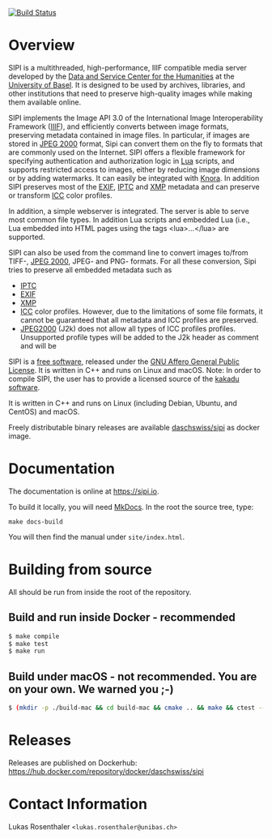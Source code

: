 [![Build Status](https://github.com/dasch-swiss/sipi/workflows/CI/badge.svg?branch=main)](https://github.com/dasch-swiss/sipi/actions)

# Overview

SIPI is a multithreaded, high-performance, IIIF compatible media server developed by
the [Data and Service Center for the Humanities](https://dasch.swiss) at the
[University of Basel](https://www.unibas.ch/en.html). It is designed to
be used by archives, libraries, and other institutions that need to
preserve high-quality images while making them available online.

SIPI implements the Image API 3.0 of the International Image Interoperability Framework
([IIIF](https://iiif.io/)), and efficiently converts between image
formats, preserving metadata contained in image files. In particular, if
images are stored in [JPEG 2000](https://jpeg.org/jpeg2000/) format,
Sipi can convert them on the fly to formats that are commonly used on
the Internet. SIPI offers a flexible framework for specifying
authentication and authorization logic in [Lua](https://www.lua.org/)
scripts, and supports restricted access to images, either by reducing
image dimensions or by adding watermarks. It can easily be integrated
with [Knora](https://dsp.dasch.swiss/). In addition SIPI preserves most of
the [EXIF](http://www.exif.org),
[IPTC](https://iptc.org/standards/photo-metadata/iptc-standard/) and
[XMP](http://www.adobe.com/products/xmp.html) metadata and can preserve
or transform [ICC](https://en.wikipedia.org/wiki/ICC_profile) color
profiles.

In addition, a simple webserver is integrated. The server is able to
serve most common file types. In addition Lua scripts and embedded Lua
(i.e., Lua embedded into HTML pages using the tags
&lt;lua&gt;…&lt;/lua&gt; are supported.

SIPI can also be used from the command line to convert images to/from
TIFF-, [JPEG 2000](https://jpeg.org/jpeg2000/), JPEG- and PNG-
formats. For all these conversion, Sipi tries to preserve all embedded
metadata such as
- [IPTC](https://iptc.org/standards/photo-metadata/iptc-standard/)
- [EXIF](https://www.exif.org/)
- [XMP](https://www.adobe.com/products/xmp.html)
- [ICC](https://en.wikipedia.org/wiki/ICC_profile) color profiles.
However, due to the limitations of some file formats, it cannot be
guaranteed that all metadata and ICC profiles are preserved.
- [JPEG2000](https://jpeg.org/jpeg2000/) (J2k) does not allow all types of ICC profiles
  profiles. Unsupported profile types will be added to the J2k header as comment and will be

SIPI is a [free software](http://www.gnu.org/philosophy/free-sw.en.html),
released under the [GNU Affero General Public
License](http://www.gnu.org/licenses/agpl-3.0.en.html). It is written in
C++ and runs on Linux and macOS. Note: In order to compile SIPI, the user has
to provide a licensed source of the [kakadu software](https://kakadusoftware.com).

It is written in C++ and runs on Linux (including Debian, Ubuntu, and CentOS) and
macOS.

Freely distributable binary releases are available
[daschswiss/sipi](https://hub.docker.com/r/daschswiss/sipi) as docker image.

# Documentation

The documentation is online at https://sipi.io.

To build it locally, you will need [MkDocs](https://www.mkdocs.org/).
In the root the source tree, type:

```
make docs-build
```

You will then find the manual under `site/index.html`.

# Building from source

All should be run from inside the root of the repository.

## Build and run inside Docker - recommended
```bash
$ make compile
$ make test
$ make run
```

## Build under macOS - not recommended. You are on your own. We warned you ;-)

```bash
$ (mkdir -p ./build-mac && cd build-mac && cmake .. && make && ctest --verbose)
```

# Releases

Releases are published on Dockerhub: https://hub.docker.com/repository/docker/daschswiss/sipi


# Contact Information

Lukas Rosenthaler `<lukas.rosenthaler@unibas.ch>`
